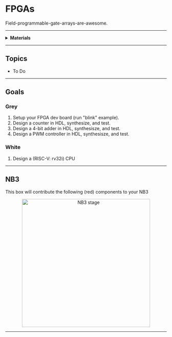 # FPGAs

Field-programmable-gate-arrays-are-awesome.

----

<details><summary><b>Materials</b></summary><p>

Contents|Description| # |Data|Link|
:-------|:----------|:-:|:--:|:--:|
NB3 Hindbrain|ICE40UP5K dev board with ADC/DAC|1|[-D-](NB3_hindbrain)|[-L-](VK)|Hindbrain|60|30|20
Cable (MicroUSB-1m)|Micro-USB to Type-A cable (1 m)|1|-|-|Loose|100|50|15

</p></details>

----

## Topics

- To Do

----

## Goals

### Grey

1. Setup your FPGA dev board (run "blink" example).
2. Design a counter in HDL, synthesize, and test.
3. Design a 4-bit adder in HDL, synthesisze, and test.
4. Design a PWM controller in HDL, synthesisze, and test.

### White

1. Design a (RISC-V: rv32i) CPU


----

## NB3

This box will contribute the following (red) components to your NB3

<p align="center">
<img src="_data/images/NB3_fpgas.png" alt="NB3 stage" width="400" height="400">
<p>

----
